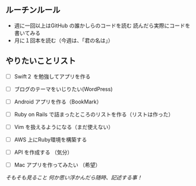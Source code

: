 ## ルーチンルール
 - 週に一回以上はGitHub の誰かしらのコードを読む 読んだら実際にコードを書いてみる
 - 月に１回本を読む（今週は、「君の名は」）

## やりたいことリスト
 - [ ] Swift２ を勉強してアプリを作る
 - [ ] ブログのテーマをいじりたい(WordPress)
 - [ ] Android アプリを作る（BookMark） 
 - [ ] Ruby on Rails で詰まったところのリストを作る（リストは作った）
 - [ ] Vim を扱えるようになる（まだ使えない）
 - [ ] AWS 上にRuby環境を構築する
 - [ ] API を作成する （気分）
 - [ ] Mac アプリを作ってみたい （希望）


*そもそも見ること*
*何か思い浮かんだら随時、記述する事！* 

